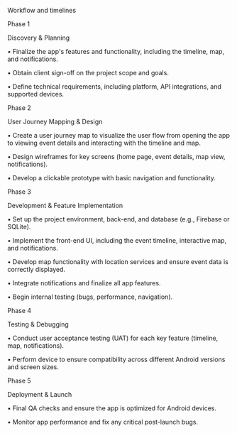 Workflow and timelines

Phase 1

Discovery & Planning 

•	Finalize the app's features and functionality, including the timeline, map, and notifications.

•	Obtain client sign-off on the project scope and goals.

•	Define technical requirements, including platform, API integrations, and supported devices.

Phase 2

User Journey Mapping & Design 

•	Create a user journey map to visualize the user flow from opening the app to viewing event details and interacting with the timeline and map.

•	Design wireframes for key screens (home page, event details, map view, notifications).

•	Develop a clickable prototype with basic navigation and functionality.

Phase 3

Development & Feature Implementation 

•	Set up the project environment, back-end, and database (e.g., Firebase or SQLite).

•	Implement the front-end UI, including the event timeline, interactive map, and notifications.

•	Develop map functionality with location services and ensure event data is correctly displayed.

•	Integrate notifications and finalize all app features.

•	Begin internal testing (bugs, performance, navigation).

Phase 4

Testing & Debugging 

•	Conduct user acceptance testing (UAT) for each key feature (timeline, map, notifications).

•	Perform device to ensure compatibility across different Android versions and screen sizes.

Phase 5

Deployment & Launch 

•	Final QA checks and ensure the app is optimized for Android devices.

•	Monitor app performance and fix any critical post-launch bugs.

